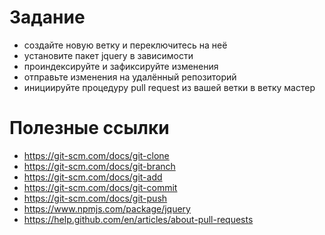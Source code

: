 # Задание

* создайте новую ветку и переключитесь на неё
* установите пакет jquery в зависимости
* проиндексируйте и зафиксируйте изменения
* отправьте изменения на удалённый репозиторий
* инициируйте процедуру pull request из вашей ветки в ветку мастер

# Полезные ссылки

* https://git-scm.com/docs/git-clone
* https://git-scm.com/docs/git-branch
* https://git-scm.com/docs/git-add
* https://git-scm.com/docs/git-commit
* https://git-scm.com/docs/git-push
* https://www.npmjs.com/package/jquery
* https://help.github.com/en/articles/about-pull-requests
